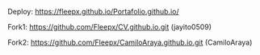Deploy: https://fleepx.github.io/Portafolio.github.io/

Fork1: https://github.com/Fleepx/CV.github.io.git (jayito0509)

Fork2: https://github.com/Fleepx/CamiloAraya.github.io.git (CamiloAraya)
